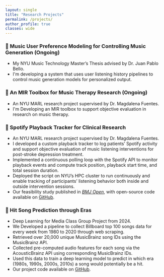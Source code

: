 ```yaml
---
layout: single
title: "Research Projects"
permalink: /projects/
author_profile: true
classes: wide
---
```


### **🎹 Music User Preference Modeling for Controlling Music Generation (Ongoing)**
- My NYU Music Technology Master’s Thesis advised by Dr. Juan Pablo Bello.
- I'm developing a system that uses user listening history pipelines to control music generation models for personalized output.

### **🧠 An MIR Toolbox for Music Therapy Research (Ongoing)**
- An NYU MARL research project supervised by Dr. Magdalena Fuentes.
- I'm Developing an MIR toolbox to support objective evaluation in research on music therapy.

### **🧠 Spotify Playback Tracker for Clinical Research**
- An NYU MARL research project supervised by Dr. Magdalena Fuentes.
- I developed a custom playback tracker to log patients’ Spotify activity and support objective evaluation of music listening interventions for post-stroke depression treatment.
- Implemented a continuous polling loop with the Spotify API to monitor playback events and compute track position, playback start time, and total session duration.
- Deployed the script on NYU’s HPC cluster to run continuously and enable tracking of participants’ listening behavior both inside and outside intervention sessions.
- Our feasibility study published in [*BMJ Open*](https://doi.org/10.1136/bmjopen-2025-109467), with open-source code available on [GitHub](https://github.com/intentional-music-listening/SpotifyTrackerOpen).

### **🎹 Hit Song Prediction through Eras**
- Deep Learning for Media Class Group Project from 2024.
- We Developed a pipeline to collect Billboard top 100 songs data for every week from 1980 to 2020 through web scraping.
- Retrieved over 20,000 unique MusicBrainz song IDs using the MusicBrainz API.
- Collected pre-computed audio features for each song via the AcousticBrainz API using corresponding MusicBrainz IDs.
- Used this data to train a deep learning model to predict in which era (1980s, 1990s, 2000s, 2010s) a song would potentially be a hit.
- Our project code available on [GitHub](https://github.com/Atilik/dl4m_final_project).